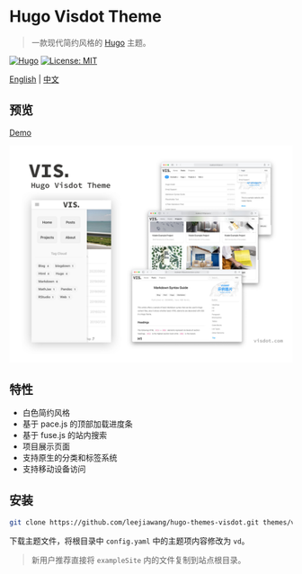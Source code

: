 # Hugo Visdot Theme

> 一款现代简约风格的 [Hugo](https://gohugo.io) 主题。 

[![Hugo](https://img.shields.io/badge/hugo-0.78-blue.svg)](https://gohugo.io)
[![License: MIT](https://img.shields.io/badge/License-MIT-blue.svg)](LICENSE)

[English](README_EN.md) | [中文](README.md)

## 预览

[Demo](http://demo.visdot.com)

![screenshot](HugoVisdotTheme.jpg)

## 特性

- 白色简约风格
- 基于 pace.js 的顶部加载进度条
- 基于 fuse.js 的站内搜索
- 项目展示页面
- 支持原生的分类和标签系统
- 支持移动设备访问

## 安装

```sh
git clone https://github.com/leejiawang/hugo-themes-visdot.git themes/vd
```
下载主题文件，将根目录中 `config.yaml` 中的主题项内容修改为 `vd`。

> 新用户推荐直接将 `exampleSite` 内的文件复制到站点根目录。 
